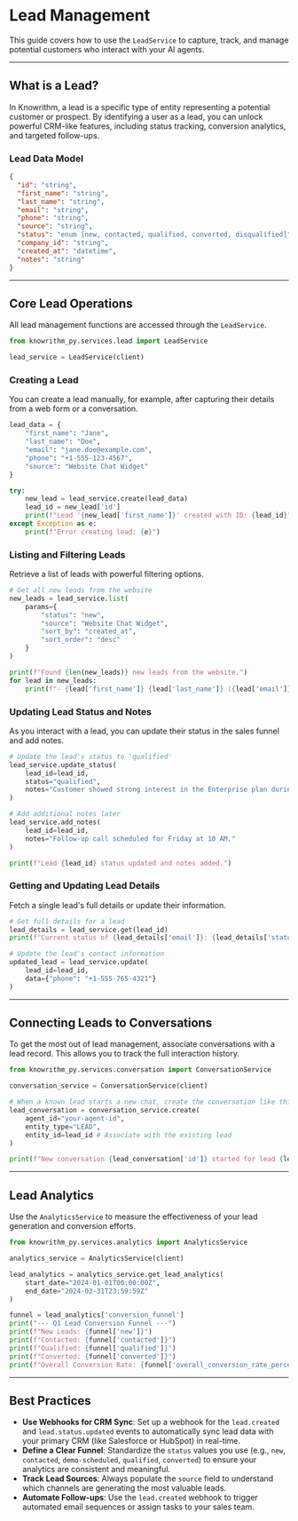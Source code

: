 # Lead Management

This guide covers how to use the `LeadService` to capture, track, and manage potential customers who interact with your AI agents.

---

## What is a Lead?

In Knowrithm, a lead is a specific type of entity representing a potential customer or prospect. By identifying a user as a lead, you can unlock powerful CRM-like features, including status tracking, conversion analytics, and targeted follow-ups.

### Lead Data Model

```json
{
  "id": "string",
  "first_name": "string",
  "last_name": "string",
  "email": "string",
  "phone": "string",
  "source": "string",
  "status": "enum [new, contacted, qualified, converted, disqualified]",
  "company_id": "string",
  "created_at": "datetime",
  "notes": "string"
}
```

---

## Core Lead Operations

All lead management functions are accessed through the `LeadService`.

```python
from knowrithm_py.services.lead import LeadService

lead_service = LeadService(client)
```

### Creating a Lead

You can create a lead manually, for example, after capturing their details from a web form or a conversation.

```python
lead_data = {
    "first_name": "Jane",
    "last_name": "Doe",
    "email": "jane.doe@example.com",
    "phone": "+1-555-123-4567",
    "source": "Website Chat Widget"
}

try:
    new_lead = lead_service.create(lead_data)
    lead_id = new_lead['id']
    print(f"Lead '{new_lead['first_name']}' created with ID: {lead_id}")
except Exception as e:
    print(f"Error creating lead: {e}")
```

### Listing and Filtering Leads

Retrieve a list of leads with powerful filtering options.

```python
# Get all new leads from the website
new_leads = lead_service.list(
    params={
        "status": "new",
        "source": "Website Chat Widget",
        "sort_by": "created_at",
        "sort_order": "desc"
    }
)

print(f"Found {len(new_leads)} new leads from the website.")
for lead in new_leads:
    print(f"- {lead['first_name']} {lead['last_name']} ({lead['email']})")
```

### Updating Lead Status and Notes

As you interact with a lead, you can update their status in the sales funnel and add notes.

```python
# Update the lead's status to 'qualified'
lead_service.update_status(
    lead_id=lead_id,
    status="qualified",
    notes="Customer showed strong interest in the Enterprise plan during the chat."
)

# Add additional notes later
lead_service.add_notes(
    lead_id=lead_id,
    notes="Follow-up call scheduled for Friday at 10 AM."
)

print(f"Lead {lead_id} status updated and notes added.")
```

### Getting and Updating Lead Details

Fetch a single lead's full details or update their information.

```python
# Get full details for a lead
lead_details = lead_service.get(lead_id)
print(f"Current status of {lead_details['email']}: {lead_details['status']}")

# Update the lead's contact information
updated_lead = lead_service.update(
    lead_id=lead_id,
    data={"phone": "+1-555-765-4321"}
)
```

---

## Connecting Leads to Conversations

To get the most out of lead management, associate conversations with a lead record. This allows you to track the full interaction history.

```python
from knowrithm_py.services.conversation import ConversationService

conversation_service = ConversationService(client)

# When a known lead starts a new chat, create the conversation like this:
lead_conversation = conversation_service.create(
    agent_id="your-agent-id",
    entity_type="LEAD",
    entity_id=lead_id # Associate with the existing lead
)

print(f"New conversation {lead_conversation['id']} started for lead {lead_id}.")
```

---

## Lead Analytics

Use the `AnalyticsService` to measure the effectiveness of your lead generation and conversion efforts.

```python
from knowrithm_py.services.analytics import AnalyticsService

analytics_service = AnalyticsService(client)

lead_analytics = analytics_service.get_lead_analytics(
    start_date="2024-01-01T00:00:00Z",
    end_date="2024-03-31T23:59:59Z"
)

funnel = lead_analytics['conversion_funnel']
print("--- Q1 Lead Conversion Funnel ---")
print(f"New Leads: {funnel['new']}")
print(f"Contacted: {funnel['contacted']}")
print(f"Qualified: {funnel['qualified']}")
print(f"Converted: {funnel['converted']}")
print(f"Overall Conversion Rate: {funnel['overall_conversion_rate_percent']:.2f}%")
```

---

## Best Practices

-   **Use Webhooks for CRM Sync**: Set up a webhook for the `lead.created` and `lead.status.updated` events to automatically sync lead data with your primary CRM (like Salesforce or HubSpot) in real-time.
-   **Define a Clear Funnel**: Standardize the `status` values you use (e.g., `new`, `contacted`, `demo-scheduled`, `qualified`, `converted`) to ensure your analytics are consistent and meaningful.
-   **Track Lead Sources**: Always populate the `source` field to understand which channels are generating the most valuable leads.
-   **Automate Follow-ups**: Use the `lead.created` webhook to trigger automated email sequences or assign tasks to your sales team.